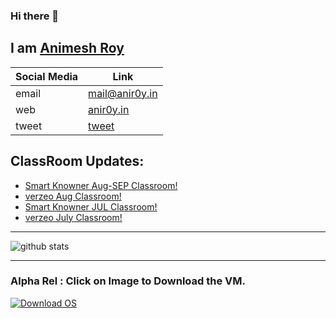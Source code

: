 ### Hi there 👋 
## I am [Animesh Roy](https://anir0y.in)

|Social Media|Link|
|---|---|
|email | [mail@anir0y.in](mailto:mail@anir0y.in)|
|web   | [anir0y.in](https://anir0y.in)|
|tweet | [tweet](https://twitter.com/anir0y)|


## ClassRoom Updates:
<!-- BLOG-POST-LIST:START -->
- [Smart Knowner Aug-SEP Classroom!](https://anir0y.in/classroom/2020/08/12/smartknowner-AUG)
- [verzeo Aug Classroom!](https://anir0y.in/classroom/2020/08/07/verzeo-aug)
- [Smart Knowner JUL Classroom!](https://anir0y.in/classroom/2020/07/16/smartknowner-July)
- [verzeo July Classroom!](https://anir0y.in/classroom/2020/07/07/verzeo-july)
<!-- BLOG-POST-LIST:END -->

---
![github stats](https://github-readme-stats.vercel.app/api?username=anir0y&show_icons=true)

---
### Alpha Rel : Click on Image to Download the VM.
[![Download OS](https://i.imgur.com/4RUjCIA.png)](https://sourceforge.net/projects/classroom-os/files/latest/download)

